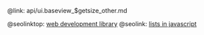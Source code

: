 @link: api/ui.baseview_$getsize_other.md

@seolinktop: [web development library](https://webix.com)
@seolink: [lists in javascript](https://webix.com/widget/list/)